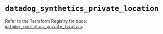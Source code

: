 # `datadog_synthetics_private_location`

Refer to the Terraform Registry for docs: [`datadog_synthetics_private_location`](https://registry.terraform.io/providers/datadog/datadog/3.34.0/docs/resources/synthetics_private_location).
